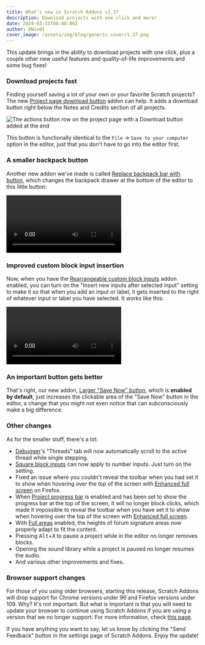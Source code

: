 ```yaml
---
title: What's new in Scratch Addons v1.37
description: Download projects with one click and more!
date: 2024-03-31T00:00:00Z
author: DNin01
cover_image: /assets/img/blog/generic-cover/1.37.png
---
```


This update brings in the ability to download projects with one click, plus a couple other new useful features and quality-of-life improvements and some bug fixes!

### Download projects fast

Finding yourself saving a lot of your own or your favorite Scratch projects? The new [Project page download button](https://scratch.mit.edu/scratch-addons-extension/settings#download-button) addon can help. It adds a download button right below the Notes and Credits section of all projects.

![The actions button row on the project page with a Download button added at the end](/assets/img/blog/v1-37-released/projectpage-download-button.png)

This button is functionally identical to the `File` → `Save to your computer` option in the editor, just that you don't have to go into the editor first.

### A smaller backpack button

Another new addon we've made is called [Replace backpack bar with button](https://scratch.mit.edu/scratch-addons-extension/settings#hide-backpack), which changes the backpack drawer at the bottom of the editor to this little button:

<video src="/assets/img/blog/v1-37-released/small-backpack-button.mp4" controls type="video/mp4" autoplay loop></video>

### Improved custom block input insertion

Now, when you have the [Rearrangeable custom block inputs](https://scratch.mit.edu/scratch-addons-extension/settings#reorder-custom-inputs) addon enabled, you can turn on the "Insert new inputs after selected input" setting to make it so that when you add an input or label, it gets inserted to the right of whatever input or label you have selected. It works like this:

<video src="/assets/img/blog/v1-37-released/better-parameters.mp4" controls type="video/mp4" autoplay loop></video>

### An important button gets better

That's right, our new addon, [Larger "Save Now" button](https://scratch.mit.edu/scratch-addons-extension/settings#big-save-button), which is **enabled by default**, just increases the clickable area of the "Save Now" button in the editor, a change that you might not even notice that can subconsciously make a big difference.

### Other changes

As for the smaller stuff, there's a lot:
- [Debugger](https://scratch.mit.edu/scratch-addons-extension/settings#debugger)'s "Threads" tab will now automatically scroll to the active thread while single stepping.
- [Square block inputs](https://scratch.mit.edu/scratch-addons-extension/settings#editor-square-inputs) can now apply to number inputs. Just turn on the setting.
- Fixed an issue where you couldn't reveal the toolbar when you had set it to show when hovering over the top of the screen with [Enhanced full screen](https://scratch.mit.edu/scratch-addons-extension/settings#fullscreen) on Firefox.
- When [Project progress bar](https://scratch.mit.edu/scratch-addons-extension/settings#progress-bar) is enabled and has been set to show the progress bar at the top of the screen, it will no longer block clicks, which made it impossible to reveal the toolbar when you have set it to show when hovering over the top of the screen with [Enhanced full screen](https://scratch.mit.edu/scratch-addons-extension/settings#fullscreen).
- With [Full areas](https://scratch.mit.edu/scratch-addons-extension/settings#full-signature) enabled, the heights of forum signature areas now properly adapt to fit the content.
- Pressing <kbd>Alt</kbd>+<kbd>X</kbd> to pause a project while in the editor no longer removes blocks.
- Opening the sound library while a project is paused no longer resumes the audio.
- And various other improvements and fixes.

### Browser support changes

For those of you using older browsers, starting this release, Scratch Addons will drop support for Chrome versions under 96 and Firefox versions under 109. Why? It's not important. But what is important is that you will need to update your browser to continue using Scratch Addons if you are using a version that we no longer support. For more information, check [this page](https://scratchaddons.com/unsupported-browser/).

If you have anything you want to say, let us know by clicking the "Send Feedback" button in the settings page of Scratch Addons. Enjoy the update!
